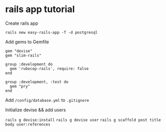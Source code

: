 # rails app tutorial

Create rails app

`rails new easy-rails-app -T -d postgresql`

Add gems to Gemfile

```
gem "devise"
gem "slim-rails"

group :development do
  gem 'rubocop-rails', require: false
end

group :development, :test do
  gem "pry"
end
```

Add `/config/database.yml` to `.gitignore`

Initialize devise && add users

`rails g devise:install`
`rails g devise user`
`rails g scaffold post title body user:references`
